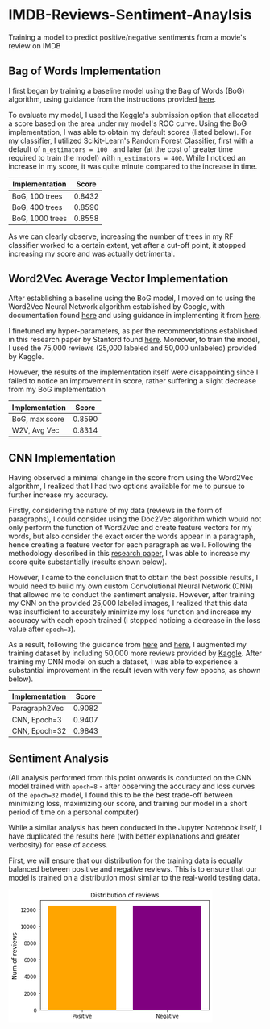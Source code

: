 # IMDB-Reviews-Sentiment-Anaylsis
Training a model to predict positive/negative sentiments from a movie's review on IMDB

## Bag of Words Implementation 

I first began by training a baseline model using the Bag of Words (BoG) algorithm, using guidance from the instructions provided <a href="https://www.kaggle.com/c/word2vec-nlp-tutorial/overview">here</a>.

To evaluate my model, I used the Keggle's submission option that allocated a score based on the area under my model's ROC curve. Using the BoG implementation, I was able to obtain my default scores (listed below). For my classifier, I utilized Scikit-Learn's Random Forest Classifier, first with a default of ```n_estimators = 100 ``` and later (at the cost of greater time required to train the model) with ```n_estimators = 400```. While I noticed an increase in my score, it was quite minute compared to the increase in time.

| Implementation | Score |
| -------------- | ------ |
| BoG, 100 trees | 0.8432 |
| BoG, 400 trees | 0.8590 |
| BoG, 1000 trees| 0.8558 |

As we can clearly observe, increasing the number of trees in my RF classifier worked to a certain extent, yet after a cut-off point, it stopped increasing my score and was actually detrimental. 

## Word2Vec Average Vector Implementation

After establishing a baseline using the BoG model, I moved on to using the Word2Vec Neural Network algorithm established by Google, with documentation found <a href="https://radimrehurek.com/gensim/models/word2vec.html">here</a> and using guidance in implementing it from <a href="https://www.kaggle.com/c/word2vec-nlp-tutorial/overview">here</a>. 

I finetuned my hyper-parameters, as per the recommendations established in this research paper by Stanford found <a href="https://cs224d.stanford.edu/reports/SadeghianAmir.pdf">here</a>. Moreover, to train the model, I used the 75,000 reviews (25,000 labeled and 50,000 unlabeled) provided by Kaggle. 

However, the results of the implementation itself were disappointing since I failed to notice an improvement in score, rather suffering a slight decrease from my BoG implementation 

| Implementation | Score |
| -------------- | ------ |
| BoG, max score | 0.8590 |
| W2V, Avg Vec | 0.8314 |

## CNN Implementation

Having observed a minimal change in the score from using the Word2Vec algorithm, I realized that I had two options available for me to pursue to further increase my accuracy. 

Firstly, considering the nature of my data (reviews in the form of paragraphs), I could consider using the Doc2Vec algorithm which would not only perform the function of Word2Vec and create feature vectors for my words, but also consider the exact order the words appear in a paragraph, hence creating a feature vector for each paragraph as well. Following the methodology described in this <a href="https://cs224d.stanford.edu/reports/SadeghianAmir.pdf">research paper</a>, I was able to increase my score quite substantially (results shown below).  

However, I came to the conclusion that to obtain the best possible results, I would need to build my own custom Convolutional Neural Network (CNN) that allowed me to conduct the sentiment analysis. However, after training my CNN on the provided 25,000 labeled images, I realized that this data was insufficient to accurately minimize my loss function and increase my accuracy with each epoch trained (I stopped noticing a decrease in the loss value after ```epoch=3```). 

As a result, following the guidance from <a href="https://www.kaggle.com/nilanml/imdb-review-deep-model-94-89-accuracy">here</a> and <a href="https://www.kaggle.com/alexcherniuk/imdb-review-word2vec-bilstm-99-acc">here</a>, I augmented my training dataset by including 50,000 more reviews provided by <a href="https://www.kaggle.com/utathya/imdb-review-dataset">Kaggle</a>. After training my CNN model on such a dataset, I was able to experience a substantial improvement in the result (even with very few epochs, as shown below). 


| Implementation | Score |
| -------------- | ------ |
| Paragraph2Vec | 0.9082 |
| CNN, Epoch=3 | 0.9407 |
| CNN, Epoch=32 | 0.9843 |

## Sentiment Analysis

(All analysis performed from this point onwards is conducted on the CNN model trained with ```epoch=8``` - after observing the accuracy and loss curves of the ```epoch=32``` model, I found this to be the best trade-off between minimizing loss, maximizing our score, and training our model in a short period of time on a personal computer)

While a similar analysis has been conducted in the Jupyter Notebook itself, I have duplicated the results here (with better explanations and greater verbosity) for ease of access. 

First, we will ensure that our distribution for the training data is equally balanced between positive and negative reviews. This is to ensure that our model is trained on a distribution most similar to the real-world testing data. 

![Distribution](images/distribution.png)
